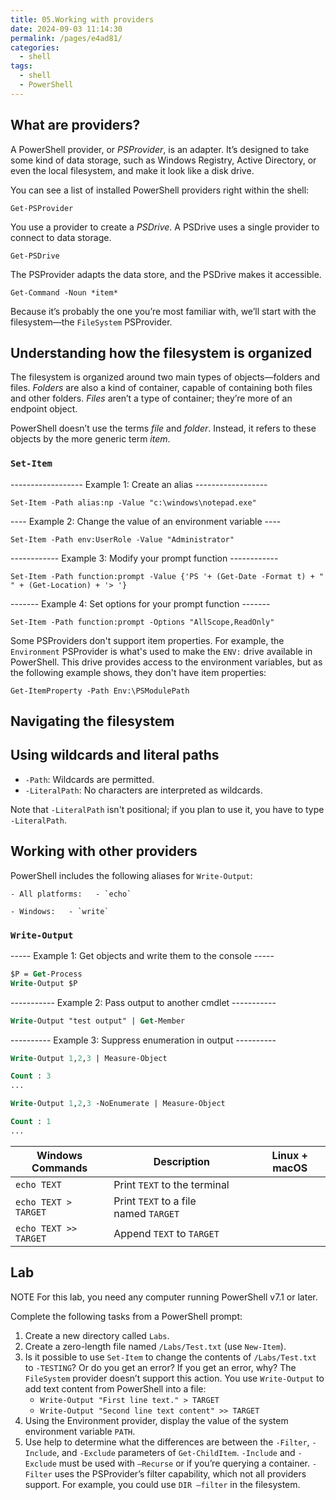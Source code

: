 ```yaml
---
title: 05.Working with providers
date: 2024-09-03 11:14:30
permalink: /pages/e4ad81/
categories: 
  - shell
tags: 
  - shell
  - PowerShell
---
```


## What are providers?

A PowerShell provider, or _PSProvider_, is an adapter. It’s designed to take some kind of data storage, such as Windows Registry, Active Directory, or even the local filesystem, and make it look like a disk drive.

You can see a list of installed PowerShell providers right within the shell:

`Get-PSProvider`

You use a provider to create a _PSDrive_. A PSDrive uses a single provider to connect to data storage.

`Get-PSDrive`

The PSProvider adapts the data store, and the PSDrive makes it accessible.

`Get-Command -Noun *item*`

Because it’s probably the one you’re most familiar with, we’ll start with the filesystem—the `FileSystem` PSProvider.

## Understanding how the filesystem is organized

The filesystem is organized around two main types of objects—folders and files. _Folders_ are also a kind of container, capable of containing both files and other folders. _Files_ aren’t a type of container; they’re more of an endpoint object.

PowerShell doesn’t use the terms _file_ and _folder_. Instead, it refers to these objects by the more generic term _item_.

### `Set-Item`

------------------ Example 1: Create an alias ------------------

`Set-Item -Path alias:np -Value "c:\windows\notepad.exe"`

---- Example 2: Change the value of an environment variable ----

`Set-Item -Path env:UserRole -Value "Administrator"`

------------ Example 3: Modify your prompt function ------------

`Set-Item -Path function:prompt -Value {'PS '+ (Get-Date -Format t) + " " + (Get-Location) + '> '}`

------- Example 4: Set options for your prompt function -------

`Set-Item -Path function:prompt -Options "AllScope,ReadOnly"`

Some PSProviders don't support item properties. For example, the `Environment` PSProvider is what's used to make the `ENV:` drive available in PowerShell. This drive provides access to the environment variables, but as the following example shows, they don't have item properties:

`Get-ItemProperty -Path Env:\PSModulePath`

## Navigating the filesystem

## Using wildcards and literal paths

- `-Path`: Wildcards are permitted.
- `-LiteralPath`: No characters are interpreted as wildcards.

Note that `-LiteralPath` isn't positional; if you plan to use it, you have to type `-LiteralPath`.

## Working with other providers

PowerShell includes the following aliases for `Write-Output`:

    - All platforms:   - `echo`

    - Windows:   - `write`

### `Write-Output`

----- Example 1: Get objects and write them to the console -----

```ps
$P = Get-Process
Write-Output $P
```

----------- Example 2: Pass output to another cmdlet -----------

```ps
Write-Output "test output" | Get-Member
```

---------- Example 3: Suppress enumeration in output ----------

```ps
Write-Output 1,2,3 | Measure-Object

Count : 3
...
```

```ps
Write-Output 1,2,3 -NoEnumerate | Measure-Object

Count : 1
...
```

| Windows Commands      | Description                           | Linux + macOS |
| --------------------- | ------------------------------------- | ------------- |
| `echo TEXT`           | Print `TEXT` to the terminal          |               |
| `echo TEXT > TARGET`  | Print `TEXT` to a file named `TARGET` |               |
| `echo TEXT >> TARGET` | Append `TEXT` to `TARGET`             |               |

## Lab

NOTE For this lab, you need any computer running PowerShell v7.1 or later.

Complete the following tasks from a PowerShell prompt:

1. Create a new directory called `Labs`.
2. Create a zero-length file named `/Labs/Test.txt` (use `New-Item`).
3. Is it possible to use `Set-Item` to change the contents of `/Labs/Test.txt` to `-TESTING`? Or do you get an error? If you get an error, why?
   The `FileSystem` provider doesn’t support this action. You use `Write-Output` to add text content from PowerShell into a file:
   - `Write-Output "First line text." > TARGET`
   - `Write-Output "Second line text content" >> TARGET`
4. Using the Environment provider, display the value of the system environment variable `PATH`.
5. Use help to determine what the differences are between the `-Filter`, `-Include`, and `-Exclude` parameters of `Get-ChildItem`.
   `-Include` and `-Exclude` must be used with `–Recurse` or if you’re querying a container. `-Filter` uses the PSProvider’s filter capability, which not all providers support. For example, you could use `DIR –filter` in the filesystem.
